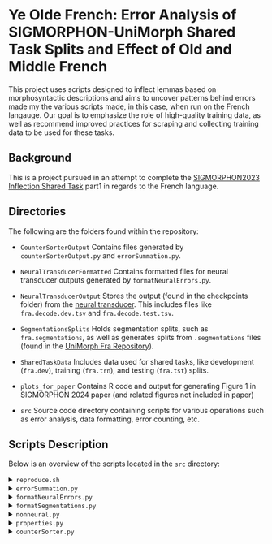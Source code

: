 # Ye Olde French: Error Analysis of SIGMORPHON-UniMorph Shared Task Splits and Effect of Old and Middle French

This project uses scripts designed to inflect lemmas based on morphosyntactic descriptions and aims to uncover patterns behind errors made my the various scripts made, in this case, when run on the French langauge. Our goal is to emphasize the role of high-quality training data, as well as recommend improved practices for scraping and collecting training data to be used for these tasks.

## Background

This is a project pursued in an attempt to complete the  [SIGMORPHON2023 Inflection Shared Task](https://github.com/sigmorphon/2023InflectionST) part1 in regards to the French language.

## Directories

The following are the folders found within the repository:

- `CounterSorterOutput`
Contains files generated by `counterSorterOutput.py` and `errorSummation.py`.

- `NeuralTransducerFormatted`
Contains formatted files for neural transducer outputs generated by `formatNeuralErrors.py`.

- `NeuralTransducerOutput`
Stores the output (found in the checkpoints folder) from the [neural transducer](https://github.com/omagolda/neural-transducer). This includes files like `fra.decode.dev.tsv` and `fra.decode.test.tsv`.

- `SegmentationsSplits`
Holds segmentation splits, such as `fra.segmentations`, as well as generates splits from `.segmentations` files (found in the [UniMorph Fra Repository](https://github.com/unimorph/fra)).

- `SharedTaskData`
Includes data used for shared tasks, like development (`fra.dev`), training (`fra.trn`), and testing (`fra.tst`) splits.

- `plots_for_paper`
Contains R code and output for generating Figure 1 in SIGMORPHON 2024 paper (and related figures not included in paper)
        
- `src`
Source code directory containing scripts for various operations such as error analysis, data formatting, error counting, etc.

## Scripts Description

Below is an overview of the scripts located in the `src` directory:

<details><summary><code>reproduce.sh</code></summary>

 >Reproduces the data that was annotated for use in the paper.
</details>

<details><summary><code>errorSummation.py</code></summary>

 >Takes a set of output files and merges them together by form. Make sure that both files have all the same forms in the same order. You must list a number for the index for the column with the predicted form and the number of lines to skip for a header following each file. You may:
 >- Specify the split to check your words against using the `-s` or `--split` flag.
 >- Specify the output file using the `-o` or `--output` flag.
 >- Include the universally correct forms in the results using the `-c` or `--correct` flag.
 >- Assign header names to each of the files supplied using the `-n` or `--names` flag.
 >- Run it on previously generated sums using the `-e` or `--errors` flag.
</details>

<details><summary><code>formatNeuralErrors.py</code></summary>

 >Takes the output files placed in `NeuralTransducerOutput` and converts them to a format that is more human readable and is usable for `errorSummation.py` and places the new file into the `NeuralTransducerFormatted` folder. You may:
 >- Specify a designated input directory using the `-p` or `--path` flag.
 >- Specify a designated output directory using the `-d` or `--dest` flag.
</details>

<details><summary><code>formatSegmentations.py</code></summary>

 >Takes the `.segmentations` files placed in `SegmentationsSplits` and converts them to match the shared task data format. It then uses the splits in `SharedTaskData` to create new splits in the same directory that have similar demographics but only include words in the `.segmentations` files. You may:
 >- Specify a designated input directory for the `.segmentations` files using the `-p` or `--path` flag.
 >- Specify a designated input directory for the original shared task splits using the `-o` or `--original` flag.
 >- Force the recreation of the `.total` file using the `-f` or `--force` flag (Normally, if the `.total` file is present, it will skip that step).
 >
 >And either:
 >- Specify a language to convert using the `-l` or `--lang` flag with the UniMorph abbreviation.
 >- ~~Run all files using the `-a` or `--all` flag.~~ \[Not Yet Implemented\]
</details>

<details><summary><code>nonneural.py</code></summary>

 >This is the baseline `nonneural.py` taken from the [Sigmorphon 2023 Shared Task Repo](https://github.com/sigmorphon/2023InflectionST). It has been modified to use the argparse module and to create separate output files for the different splits. You may:
 >- Specify a designated input directory using the `-p` or `--path` flag.
 >- Run it on the test split using the `-t` or `--test` flag.
 >- Turn on output file generation using the `-o` or `--out` flag (The output is placed in the input directory).
</details>

<details><summary><code>properties.py</code></summary>

 >Contains default paths and settings for the project. The following properties are defined:
 >- `SEGMENTATIONS_FOLDER = "../SegmentationsSplits"`
 >- `SHARED_TASK_DATA_FOLDER = "../SharedTaskData"`
 >- `NEURAL_OUTPUT_FOLDER = "../NeuralTransducerOutput"`
 >- `NEURAL_ERRORS_FOLDER = "../NeuralTransducerFormatted"`
 >- `COUNTER_SORTER_OUTPUT_FOLDER = "../CounterSorterOutput"`
 >
 >The following sort methods are defined for use with `counterSorter.py`:
 >- `field` which sorts alphabetically.
 >- `suffix` which sorts alphabetically from the end of the string.
 >- `number` which sorts based on the number value of a column.
</details>

<details><summary><code>counterSorter.py</code></summary>

 >For a given file, either counts or sorts it and places the output in `CounterSorterOutput` by default.
 >- If you are sorting, include an `s` or the word `sort` after the specified file.
 >- If you are counting, include a `c` or the word `count` after the specified file.
 >
 >For either option, you may:
 >- Specify a designated output file using the `-d` or `--dest` flag.
 >- Specify a sorting function using the `-m` or `--method` flag and a key from the `SORT_FUNCTIONS` dictionary in `properties.py`.
 >- Invert the sort direction using the `-r` or `--reverse` flag.
 >- Ignore the header of the file using the `-s` or `--skip` flag and a number of lines to skip.
</details>
